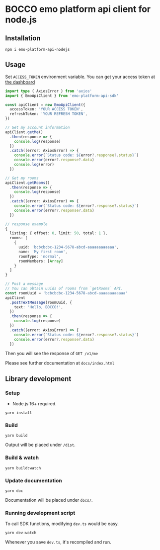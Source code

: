 # BOCCO emo platform api client for node.js 

## Installation
```
npm i emo-platform-api-nodejs
```

## Usage

Set `ACCESS_TOKEN` environment variable.
You can get your access token at [the dashboard](https://platform-api.bocco.me/dashboard/)

```ts
import type { AxiosError } from 'axios'
import { EmoApiClient } from 'emo-platform-api-sdk'

const apiClient = new EmoApiClient({
  accessToken: 'YOUR ACCESS TOKEN',
  refreshToken: 'YOUR REFRESH TOKEN',
})

// Get my account information
apiClient.getMe()
  .then(response => {
    console.log(response)
  })
  .catch((error: AxiosError) => {
    console.error(`Status code: ${error?.response?.status}`)
    console.error(error?.response?.data)
    console.log(error)
  })

// Get my rooms
apiClient.getRooms()
  .then(response => {
    console.log(response)
  })
  .catch((error: AxiosError) => {
    console.error(`Status code: ${error?.response?.status}`)
    console.error(error?.response?.data)
  })

// response example
{
  listing: { offset: 0, limit: 50, total: 1 },
  rooms: [
    {
      uuid: 'bcbcbcbc-1234-5678-abcd-aaaaaaaaaaaa',
      name: 'My first room',
      roomType: 'normal',
      roomMembers: [Array]
    }
  ]
}

// Post a message
// You can obtain uuids of rooms from `getRooms` API.
const roomUuid = 'bcbcbcbc-1234-5678-abcd-aaaaaaaaaaaa'
apiClient
  .postTextMessage(roomUuid, {
    text: 'Hello, BOCCO!',
  })
  .then(response => {
    console.log(response)
  })
  .catch((error: AxiosError) => {
    console.error(`Status code: ${error?.response?.status}`)
    console.error(error?.response?.data)
  })
```
Then you will see the response of `GET /v1/me`

Please see further documentation at `docs/index.html`

## Library development

### Setup

- Node.js 16+ required.

```
yarn install
```

### Build

```
yarn build
```
Output will be placed under `/dist`.


### Build & watch

```
yarn build:watch
```

### Update documentation

```
yarn doc
```
Documentation will be placed under `docs/`.

### Running development script

To call SDK functions, modifying `dev.ts` would be easy.

```
yarn dev:watch
```
Whenever you save `dev.ts`, it's recompiled and run.
